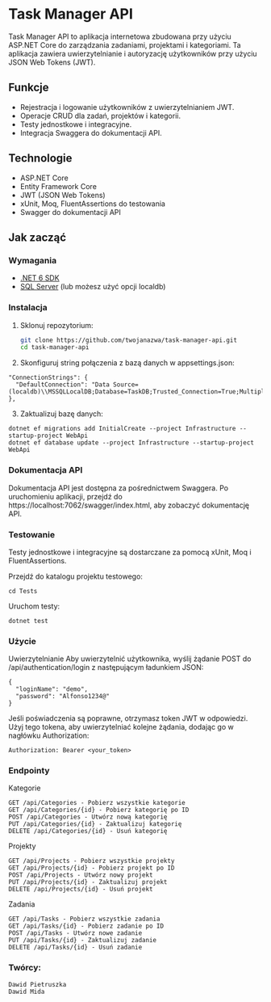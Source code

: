 # Task Manager API

Task Manager API to aplikacja internetowa zbudowana przy użyciu ASP.NET Core do zarządzania zadaniami, projektami i kategoriami. Ta aplikacja zawiera uwierzytelnianie i autoryzację użytkowników przy użyciu JSON Web Tokens (JWT).

## Funkcje

- Rejestracja i logowanie użytkowników z uwierzytelnianiem JWT.
- Operacje CRUD dla zadań, projektów i kategorii.
- Testy jednostkowe i integracyjne.
- Integracja Swaggera do dokumentacji API.

## Technologie

- ASP.NET Core
- Entity Framework Core
- JWT (JSON Web Tokens)
- xUnit, Moq, FluentAssertions do testowania
- Swagger do dokumentacji API

## Jak zacząć

### Wymagania

- [.NET 6 SDK](https://dotnet.microsoft.com/download)
- [SQL Server](https://www.microsoft.com/en-us/sql-server/sql-server-downloads) (lub możesz użyć opcji localdb)

### Instalacja

1. Sklonuj repozytorium:
   ```bash
   git clone https://github.com/twojanazwa/task-manager-api.git
   cd task-manager-api

2. Skonfiguruj string połączenia z bazą danych w appsettings.json:
  ```
  "ConnectionStrings": {
    "DefaultConnection": "Data Source=(localdb)\\MSSQLLocalDB;Database=TaskDB;Trusted_Connection=True;MultipleActiveResultSets=true"
  },
```
3. Zaktualizuj bazę danych:
```
dotnet ef migrations add InitialCreate --project Infrastructure --startup-project WebApi
dotnet ef database update --project Infrastructure --startup-project WebApi
```
### Dokumentacja API
Dokumentacja API jest dostępna za pośrednictwem Swaggera. Po uruchomieniu aplikacji, przejdź do https://localhost:7062/swagger/index.html, aby zobaczyć dokumentację API.

### Testowanie
Testy jednostkowe i integracyjne są dostarczane za pomocą xUnit, Moq i FluentAssertions.

Przejdź do katalogu projektu testowego:
```
cd Tests
```
Uruchom testy:
```
dotnet test
```

### Użycie
Uwierzytelnianie
Aby uwierzytelnić użytkownika, wyślij żądanie POST do /api/authentication/login z następującym ładunkiem JSON:

```
{
  "loginName": "demo",
  "password": "Alfonso1234@"
}
```
Jeśli poświadczenia są poprawne, otrzymasz token JWT w odpowiedzi. Użyj tego tokena, aby uwierzytelniać kolejne żądania, dodając go w nagłówku Authorization:

```
Authorization: Bearer <your_token>
```
### Endpointy
Kategorie
```
GET /api/Categories - Pobierz wszystkie kategorie
GET /api/Categories/{id} - Pobierz kategorię po ID
POST /api/Categories - Utwórz nową kategorię
PUT /api/Categories/{id} - Zaktualizuj kategorię
DELETE /api/Categories/{id} - Usuń kategorię
```
Projekty
```
GET /api/Projects - Pobierz wszystkie projekty
GET /api/Projects/{id} - Pobierz projekt po ID
POST /api/Projects - Utwórz nowy projekt
PUT /api/Projects/{id} - Zaktualizuj projekt
DELETE /api/Projects/{id} - Usuń projekt
```
Zadania
```
GET /api/Tasks - Pobierz wszystkie zadania
GET /api/Tasks/{id} - Pobierz zadanie po ID
POST /api/Tasks - Utwórz nowe zadanie
PUT /api/Tasks/{id} - Zaktualizuj zadanie
DELETE /api/Tasks/{id} - Usuń zadanie
```

### Twórcy:
```
Dawid Pietruszka
Dawid Mida
```
